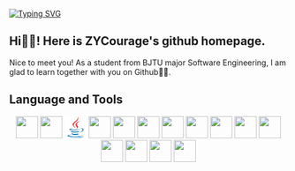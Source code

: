 [![Typing SVG](http://readme-typing-svg.herokuapp.com?font=Alkatra&size=40&duration=3000&pause=50&color=000000&center=true&vCenter=true&width=1000&height=400&lines=%2F*%F0%9F%91%8BHello+World*%2F;%2F*%F0%9F%91%8BHallo+Welt*%2F;%2F*%F0%9F%91%8BCiao+mondo*%2F;%2F*%F0%9F%91%8BHola+mundo*%2F;%2F*%F0%9F%91%8BBonjour+le+monde*%2F;%2F*%F0%9F%91%8B%E4%BD%A0%E5%A5%BD%EF%BC%8C%E4%B8%96%E7%95%8C*%2F)](https://git.io/typing-svg)

## Hi🙋‍♂️! Here is ZYCourage's github homepage.
Nice to meet you! As a student from BJTU major Software Engineering, I am glad to learn together with you on Github👨‍🚀.

## Language and Tools
<div align="center">  
<img height="40" width="40" src="https://cdn.simpleicons.org/python" />
<img height="40" width="40" src="https://cdn.simpleicons.org/cplusplus" />
<img height="40" width="40" src="https://raw.githubusercontent.com/devicons/devicon/master/icons/java/java-original.svg" />
<img height="40" width="40" src="https://cdn.simpleicons.org/jupyter" />
<img height="40" width="40" src="https://cdn.simpleicons.org/typescript" />
<img height="40" width="40" src="https://cdn.simpleicons.org/spring" />
<img height="40" width="40" src="https://cdn.simpleicons.org/flask" /> 
<img height="40" width="40" src="https://cdn.simpleicons.org/vuedotjs" />
<img height="40" width="40" src="https://cdn.simpleicons.org/conda" /> 
<img height="40" width="40" src="https://cdn.simpleicons.org/pytorch" /> 
<img height="40" width="40" src="https://cdn.simpleicons.org/mysql" /> 
<img height="40" width="40" src="https://cdn.simpleicons.org/docker" /> 
<img height="40" width="40" src="https://cdn.simpleicons.org/adobepremierepro" /> 
<img height="40" width="40" src="https://cdn.simpleicons.org/linux" /> 
<img height="40" width="40" src="https://cdn.simpleicons.org/rust" /> 
</div>  
<br/>
